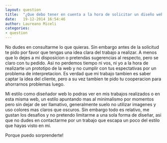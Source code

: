 ```yaml
---
layout: question
title:  "¿Que debo tener en cuenta a la hora de solicitar un diseño web?"
date:   19-12-2014 16:54:46
author: Laureano Miceli
categories:
- question
---
```


No dudes en consultarme lo que quieras. Sin embargo antes de la solicitud te pido por favor que tengas una idea clara del trabajo a realizar. A menos que lo dejes a mi disposicion o pretendas sugerencias al respecto, pero se claro con tu pedido. Asi no perdemos tiempo ni vos, ni yo a la hora de realizarte un prototipo de la web y no cumplir con tus espectativas por un problema de interpretacion. Es verdad que mi trabajo tambien es saber captar la idea del cliente, pero a su vez tambien te pido tu cooperacion para ahorrarnos problemas luego.

Mi estilo como diseñador web lo podras ver en mis trabajos realizados o en esta misma web, un estilo apuntando mas al minimalismo por momentos pero sin dejar de ser llamativo, generalmente suelo no utilizar imagenes y uso colores mas claros que oscuros. Sin embargo todo es relativo, me gustan los desafios y no pretendo limitarme a una sola forma de diseñar, asi que no dudes en contactarme por un trabajo que escapa un poco del estilo que hayas visto en mi.

Porque puedo sorprenderte!